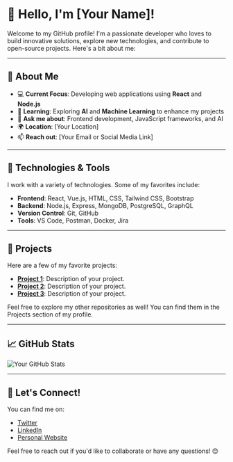 # 👋 Hello, I'm [Your Name]!

Welcome to my GitHub profile! I'm a passionate developer who loves to build innovative solutions, explore new technologies, and contribute to open-source projects. Here's a bit about me:

---

## 🚀 About Me

- 💻 **Current Focus**: Developing web applications using **React** and **Node.js**
- 🌱 **Learning**: Exploring **AI** and **Machine Learning** to enhance my projects
- 💬 **Ask me about**: Frontend development, JavaScript frameworks, and AI
- 🌍 **Location**: [Your Location]
- 📫 **Reach out**: [Your Email or Social Media Link]

---

## 🔧 Technologies & Tools

I work with a variety of technologies. Some of my favorites include:

- **Frontend**: React, Vue.js, HTML, CSS, Tailwind CSS, Bootstrap
- **Backend**: Node.js, Express, MongoDB, PostgreSQL, GraphQL
- **Version Control**: Git, GitHub
- **Tools**: VS Code, Postman, Docker, Jira

---

## 🌟 Projects

Here are a few of my favorite projects:

- **[Project 1](link)**: Description of your project.
- **[Project 2](link)**: Description of your project.
- **[Project 3](link)**: Description of your project.

Feel free to explore my other repositories as well! You can find them in the Projects section of my profile.

---

## 📈 GitHub Stats

![Your GitHub Stats](https://github-readme-stats.vercel.app/api?username=himansujha&show_icons=true&theme=dark&hide_title=true)

---

## 💬 Let's Connect!

You can find me on:

- [Twitter](https://twitter.com/yourusername)
- [LinkedIn](https://linkedin.com/in/yourusername)
- [Personal Website](https://yourwebsite.com)

Feel free to reach out if you'd like to collaborate or have any questions! 😊
